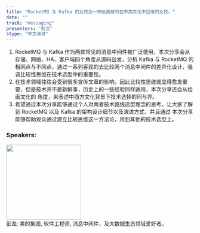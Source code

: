 ```yaml
---
title: "RocketMQ 与 Kafka 的比较及一种绘画技巧在中西文化中应用的比较。"
date: "" 
track: "messaging"
presenters: "彭龙"
stype: "中文演讲"
---
```

1. RocketMQ 与 Kafka 作为两款常见的消息中间件被广泛使用，本次分享会从存储、网络、HA、客户端四个角度从源码出发，分析 Kafka 与 RocketMQ 的
相同点与不同点，通过一系列客观的去比较两个消息中间件的差异化设计，强调比较性思维在技术选型中的重要性。
2. 在技术领域往往会受到很多宣传文章的影响，因此比较性思维就显得愈发重要，但是技术并不是新鲜事，历史上的一些经验同样适用，本次分享还会从绘画文化的
角度，来表述中西方文化背景下技术选择的同与异。
3. 希望通过本次分享能够通过个人对两者技术路线选型理念的思考，让大家了解到 RocketMQ 以及 Kafka 的架构设计细节以及演进方式，并且通过
本次分享能够帮助观众通过建立比较思维这一方法论，用到其他的技术选型上。

 ### Speakers: 
 <img src="images/speaker/1236.png" width="200" /><br>彭龙: 美的集团, 软件工程师, 消息中间件，及大数据生态领域爱好者。

